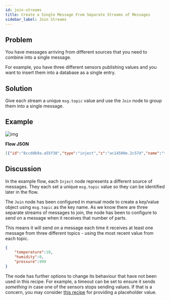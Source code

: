 ```yaml
---
id: join-streams
title: Create a Single Message From Separate Streams of Messages
sidebar_label: Join Streams
---
```


## Problem

You have messages arriving from different sources that you need to combine into
a single message.

For example, you have three different sensors publishing values and you want to
insert them into a database as a single entry.

## Solution

Give each stream a unique `msg.topic` value and use the <code class="node">Join</code>
node to group them into a single message.

## Example

![img](/assets/docs/flow-control/join-streams.png)

<b>Flow JSON</b>

~~~json
[{"id":"8ccddb9a.a55f38","type":"inject","z":"ac14500e.2c57d","name":"temperature","topic":"temperature","payload":"10","payloadType":"num","repeat":"","crontab":"","once":false,"onceDelay":0.1,"x":110,"y":1760,"wires":[["47b769c5.cb0e28"]]},{"id":"47b769c5.cb0e28","type":"join","z":"ac14500e.2c57d","name":"","mode":"custom","build":"object","property":"payload","propertyType":"msg","key":"topic","joiner":"\\n","joinerType":"str","accumulate":false,"timeout":"","count":"3","reduceRight":false,"reduceExp":"","reduceInit":"","reduceInitType":"","reduceFixup":"","x":310,"y":1800,"wires":[["f9afb265.b11b7"]]},{"id":"f9afb265.b11b7","type":"debug","z":"ac14500e.2c57d","name":"","active":true,"tosidebar":true,"console":false,"tostatus":false,"complete":"false","x":470,"y":1800,"wires":[]},{"id":"2d269127.4f04ce","type":"inject","z":"ac14500e.2c57d","name":"humidity","topic":"humidity","payload":"","payloadType":"num","repeat":"","crontab":"","once":false,"onceDelay":0.1,"x":100,"y":1800,"wires":[["47b769c5.cb0e28"]]},{"id":"d6fbe805.0e4628","type":"inject","z":"ac14500e.2c57d","name":"pressure","topic":"pressure","payload":"999","payloadType":"num","repeat":"","crontab":"","once":false,"onceDelay":0.1,"x":100,"y":1840,"wires":[["47b769c5.cb0e28"]]}]
~~~

## Discussion

In the example flow, each <code class="node">Inject</code> node represents a
different source of messages. They each set a unique `msg.topic` value so they
can be identified later in the flow.

The <code class="node">Join</code> node has been configured in manual mode to
create a key/value object using `msg.topic` as the key name. As we know there
are three separate streams of messages to join, the node has been to configure to
send on a message when it receives that number of parts.

This means it will send on a message each time it receives at least one message
from three different topics - using the most recent value from each topic.

```json
{
    "temperature":10,
    "humidity":0,
    "pressure":999
}
```

The node has further options to change its behaviour that have not been used in
this recipe. For example, a timeout can be set to ensure it sends *something*
in case one of the sensors stops sending values. If that is a concern, you may
consider [this recipe](./trigger-placeholder) for providing a placeholder
value.
